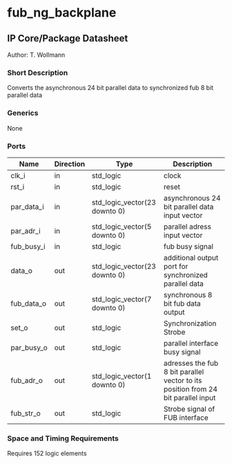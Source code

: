 # fub\_ng\_backplane
## IP Core/Package Datasheet

Author: T. Wollmann

### Short Description
Converts the asynchronous 24 bit parallel data to synchronized fub 8 bit parallel data

### Generics

None

### Ports

| Name       | Direction | Type                          | Description                                                                       |
|------------|-----------|-------------------------------|-----------------------------------------------------------------------------------|
| clk\_i      | in        | std\_logic                     | clock                                                                             |
| rst\_i      | in        | std\_logic                     | reset                                                                             |
| par\_data\_i | in        | std\_logic\_vector(23 downto 0) | asynchronous 24 bit parallel data input vector                                    |
| par\_adr\_i  | in        | std\_logic\_vector(5 downto 0)  | parallel adress input vector                                                      |
| fub\_busy\_i | in        | std\_logic                     | fub busy signal                                                                   |
| data\_o     | out       | std\_logic\_vector(23 downto 0) | additional output port for synchronized parallel data                             |
| fub\_data\_o | out       | std\_logic\_vector(7 downto 0)  | synchronous 8 bit fub data output                                                 |
| set\_o      | out       | std\_logic                     | Synchronization Strobe                                                            |
| par\_busy\_o | out       | std\_logic                     | parallel interface busy signal                                                    |
| fub\_adr\_o  | out       | std\_logic\_vector(1 downto 0)  | adresses the fub 8 bit parallel vector to its position from 24 bit parallel input |
| fub\_str\_o  | out       | std\_logic                     | Strobe signal of FUB interface                                                    |

### Space and Timing Requirements
Requires 152 logic elements

